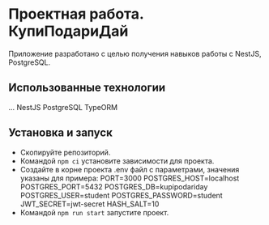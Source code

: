 # Проектная работа. КупиПодариДай

Приложение разработано с целью получения навыков работы с NestJS, PostgreSQL.

## Использованные технологии

...
NestJS
PostgreSQL
TypeORM

## Установка и запуск

- Скопируйте репозиторий.
- Командой `npm ci` установите зависимости для проекта.
- Создайте в корне проекта .env файл с параметрами, значения указаны для примера:
  PORT=3000
  POSTGRES_HOST=localhost
  POSTGRES_PORT=5432
  POSTGRES_DB=kupipodariday
  POSTGRES_USER=student
  POSTGRES_PASSWORD=student
  JWT_SECRET=jwt-secret
  HASH_SALT=10
- Командой `npm run start` запустите проект.
